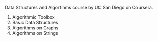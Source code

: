 Data Structures and Algortihms course by UC San Diego on Coursera.

1. Algorithmic Toolbox
2. Basic Data Structures
3. Algorithms on Graphs
4. Algorithms on Strings
